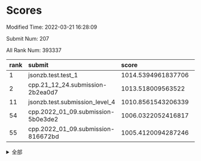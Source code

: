 # Scores

Modified Time: 2022-03-21 16:28:09

Submit Num: 207

All Rank Num: 393337

| rank |               submit               |       score        |       sigma        | pk_num |
| :--- | :--------------------------------- | :----------------- | :----------------- | :----- |
| 1    | jsonzb.test.test_1                 | 1014.5394961837706 | 0.8358368108312104 | 7601   |
| 2    | cpp.21_12_24.submission-2b2ea0d7   | 1013.518009563522  | 0.815433670762551  | 7605   |
| 11   | jsonzb.test.submission_level_4     | 1010.8561543206339 | 0.7885641878178996 | 7600   |
| 54   | cpp.2022_01_09.submission-5b0e3de2 | 1006.0322052416817 | 0.7336706641682847 | 7600   |
| 55   | cpp.2022_01_09.submission-816672bd | 1005.4120094287246 | 0.7240391844471497 | 7601   |


<details>
<summary>全部</summary>

| rank |                 submit                 |       score        |       sigma        | pk_num |
| :--- | :------------------------------------- | :----------------- | :----------------- | :----- |
| 1    | jsonzb.test.test_1                     | 1014.5394961837706 | 0.8358368108312104 | 7601   |
| 2    | cpp.21_12_24.submission-2b2ea0d7       | 1013.518009563522  | 0.815433670762551  | 7605   |
| 3    | gobigger.level_3.submission_level_3_27 | 1012.0751239638746 | 0.8019017110025651 | 7606   |
| 4    | gobigger.level_3.submission_level_3_15 | 1011.6896476629876 | 0.7676252729259838 | 7604   |
| 5    | gobigger.level_3.submission_level_3_22 | 1011.1812434045122 | 0.7523920068797254 | 7604   |
| 6    | gobigger.level_3.submission_level_3_26 | 1011.1144815408992 | 0.7582665465813649 | 7596   |
| 7    | gobigger.level_3.submission_level_3_24 | 1011.0729873891079 | 0.7938107314753654 | 7602   |
| 8    | gobigger.level_3.submission_level_3_2  | 1011.0541413747084 | 0.75609753124648   | 7605   |
| 9    | gobigger.level_3.submission_level_3_6  | 1010.974376084405  | 0.7979042539226744 | 7599   |
| 10   | gobigger.level_3.submission_level_3_5  | 1010.8634432726598 | 0.7712817117658866 | 7602   |
| 11   | jsonzb.test.submission_level_4         | 1010.8561543206339 | 0.7885641878178996 | 7600   |
| 12   | gobigger.level_3.submission_level_3_40 | 1010.8445352864237 | 0.74588871766689   | 7600   |
| 13   | gobigger.level_3.submission_level_3_16 | 1010.6132394461334 | 0.7712489549292121 | 7605   |
| 14   | gobigger.level_3.submission_level_3_8  | 1010.5937358964147 | 0.767676898097978  | 7602   |
| 15   | gobigger.level_3.submission_level_3_19 | 1010.5603820072826 | 0.7455536611862136 | 7601   |
| 16   | gobigger.level_3.submission_level_3_46 | 1010.3759539278783 | 0.7956058750688322 | 7602   |
| 17   | gobigger.level_3.submission_level_3_35 | 1010.3219304646992 | 0.7371239770657911 | 7599   |
| 18   | gobigger.level_3.submission_level_3_14 | 1010.320682063938  | 0.7438231577111868 | 7601   |
| 19   | gobigger.level_3.submission_level_3_3  | 1010.3077956574051 | 0.7506791310382348 | 7601   |
| 20   | gobigger.level_3.submission_level_3_4  | 1010.2123004619217 | 0.7682516673710877 | 7600   |
| 21   | gobigger.level_3.submission_level_3_45 | 1010.1727817693353 | 0.763896112505337  | 7598   |
| 22   | gobigger.level_3.submission_level_3_44 | 1010.1352799092746 | 0.764301373603596  | 7600   |
| 23   | gobigger.level_3.submission_level_3_1  | 1010.0910464526307 | 0.7493011164869793 | 7603   |
| 24   | gobigger.level_3.submission_level_3_37 | 1010.0802226282616 | 0.7699321665856315 | 7601   |
| 25   | gobigger.level_3.submission_level_3_18 | 1010.0693714679651 | 0.7619044681171758 | 7598   |
| 26   | gobigger.level_3.submission_level_3_43 | 1009.989938207882  | 0.7516819959180716 | 7599   |
| 27   | gobigger.level_3.submission_level_3_11 | 1009.9882954475944 | 0.7611474401759185 | 7603   |
| 28   | gobigger.level_3.submission_level_3_32 | 1009.9509813333459 | 0.775951704492022  | 7604   |
| 29   | gobigger.level_3.submission_level_3_36 | 1009.9130091555608 | 0.7554954880172905 | 7597   |
| 30   | gobigger.level_3.submission_level_3_20 | 1009.9037689523756 | 0.7470712032274152 | 7607   |
| 31   | gobigger.level_3.submission_level_3_12 | 1009.8239555274264 | 0.742157359643441  | 7603   |
| 32   | gobigger.level_3.submission_level_3_41 | 1009.7122375113725 | 0.7452489622499957 | 7598   |
| 33   | gobigger.level_3.submission_level_3_21 | 1009.6927046205818 | 0.7529944639893651 | 7602   |
| 34   | gobigger.level_3.submission_level_3_0  | 1009.5632070521859 | 0.7304734835537939 | 7606   |
| 35   | gobigger.level_3.submission_level_3_31 | 1009.517764124236  | 0.7452973961267898 | 7599   |
| 36   | gobigger.level_3.submission_level_3_42 | 1009.4507509131283 | 0.7742369251025236 | 7605   |
| 37   | gobigger.level_3.submission_level_3_10 | 1009.4089242467394 | 0.7367835579445837 | 7600   |
| 38   | gobigger.level_3.submission_level_3_47 | 1009.389156792952  | 0.7514139764666098 | 7605   |
| 39   | gobigger.level_3.submission_level_3_29 | 1009.3778492996064 | 0.7574574241992105 | 7601   |
| 40   | gobigger.level_3.submission_level_3_34 | 1009.3024770468655 | 0.7677271330891609 | 7600   |
| 41   | gobigger.level_3.submission_level_3_7  | 1009.2563820736483 | 0.7583937705948588 | 7595   |
| 42   | gobigger.level_3.submission_level_3_9  | 1009.1309590469564 | 0.7554734261805524 | 7600   |
| 43   | gobigger.level_3.submission_level_3_48 | 1009.1303538427069 | 0.7435161159954612 | 7603   |
| 44   | gobigger.level_3.submission_level_3_49 | 1009.1013722662498 | 0.738487667816142  | 7602   |
| 45   | gobigger.level_3.submission_level_3_13 | 1008.9882488433288 | 0.7299598622934129 | 7602   |
| 46   | gobigger.level_3.submission_level_3_23 | 1008.9255400206041 | 0.7505579876796162 | 7603   |
| 47   | gobigger.level_3.submission_level_3_33 | 1008.7879850344425 | 0.7498934145813544 | 7601   |
| 48   | gobigger.level_3.submission_level_3_28 | 1008.726020584908  | 0.7436779922434724 | 7596   |
| 49   | gobigger.level_3.submission_level_3_39 | 1008.714303860292  | 0.7482500829503574 | 7601   |
| 50   | gobigger.level_3.submission_level_3_17 | 1008.6393106266759 | 0.7496529758289445 | 7598   |
| 51   | gobigger.level_3.submission_level_3_38 | 1008.6292840568944 | 0.7583143754241235 | 7602   |
| 52   | gobigger.level_3.submission_level_3_30 | 1008.1273913750883 | 0.7379060007832403 | 7602   |
| 53   | gobigger.level_3.submission_level_3_25 | 1007.482311002125  | 0.7174835575306946 | 7602   |
| 54   | cpp.2022_01_09.submission-5b0e3de2     | 1006.0322052416817 | 0.7336706641682847 | 7600   |
| 55   | cpp.2022_01_09.submission-816672bd     | 1005.4120094287246 | 0.7240391844471497 | 7601   |
| 56   | gobigger.level_1.submission_level_1_26 | 1005.0392234262714 | 0.7242762313593941 | 7599   |
| 57   | gobigger.level_1.submission_level_1_49 | 1004.9738010398221 | 0.7137095547340776 | 7597   |
| 58   | gobigger.level_1.submission_level_1_17 | 1004.8924406991248 | 0.7370568418981219 | 7600   |
| 59   | gobigger.level_1.submission_level_1_2  | 1004.8084498556468 | 0.715782978733085  | 7601   |
| 60   | gobigger.level_1.submission_level_1_27 | 1004.6406777286425 | 0.7213453565479608 | 7601   |
| 61   | gobigger.level_1.submission_level_1_5  | 1004.4997529785861 | 0.7068404591246702 | 7600   |
| 62   | gobigger.level_1.submission_level_1_24 | 1004.4696387285537 | 0.7173706051182827 | 7599   |
| 63   | gobigger.level_1.submission_level_1_35 | 1004.3935704713034 | 0.7159588930183505 | 7601   |
| 64   | gobigger.level_1.submission_level_1_3  | 1004.3114545919038 | 0.7196494654932275 | 7597   |
| 65   | gobigger.level_1.submission_level_1_15 | 1004.180086848423  | 0.7192104263293596 | 7601   |
| 66   | gobigger.level_1.submission_level_1_18 | 1003.9891340450793 | 0.7316631610593581 | 7602   |
| 67   | gobigger.level_1.submission_level_1_28 | 1003.9607030496554 | 0.7208011949973276 | 7602   |
| 68   | gobigger.level_1.submission_level_1_45 | 1003.9561982190289 | 0.7237006131087327 | 7600   |
| 69   | gobigger.level_1.submission_level_1_42 | 1003.9319330649369 | 0.7215447473520754 | 7599   |
| 70   | gobigger.level_1.submission_level_1_14 | 1003.8709978231035 | 0.7164972613925823 | 7598   |
| 71   | gobigger.level_1.submission_level_1_43 | 1003.8525108752749 | 0.7116748395884664 | 7604   |
| 72   | gobigger.level_1.submission_level_1_1  | 1003.7187999933794 | 0.7198618273820209 | 7599   |
| 73   | gobigger.level_1.submission_level_1_21 | 1003.6743715587503 | 0.7242387210580488 | 7598   |
| 74   | gobigger.level_1.submission_level_1_38 | 1003.639604230947  | 0.7148476501578449 | 7608   |
| 75   | gobigger.level_1.submission_level_1_37 | 1003.5595161950339 | 0.7301252543030977 | 7602   |
| 76   | gobigger.level_1.submission_level_1_9  | 1003.5268139850893 | 0.7248021592513978 | 7598   |
| 77   | gobigger.level_1.submission_level_1_40 | 1003.5012085146144 | 0.7298111795192592 | 7604   |
| 78   | gobigger.level_1.submission_level_1_11 | 1003.4944299726741 | 0.7222248432594454 | 7600   |
| 79   | gobigger.level_1.submission_level_1_13 | 1003.4779444308506 | 0.7121329032935805 | 7599   |
| 80   | gobigger.level_1.submission_level_1_19 | 1003.4774003021543 | 0.7123247495290698 | 7601   |
| 81   | gobigger.level_1.submission_level_1_48 | 1003.3457968612375 | 0.7225508235521796 | 7599   |
| 82   | gobigger.level_1.submission_level_1_32 | 1003.3400010079955 | 0.7198877868435841 | 7597   |
| 83   | gobigger.level_1.submission_level_1_16 | 1003.3043704979247 | 0.7251880789113003 | 7601   |
| 84   | gobigger.level_1.submission_level_1_34 | 1003.2458897523359 | 0.7120180306134215 | 7605   |
| 85   | gobigger.level_1.submission_level_1_20 | 1003.2372945571502 | 0.7174082164817858 | 7599   |
| 86   | gobigger.level_1.submission_level_1_22 | 1003.1764055106141 | 0.7214928689471869 | 7603   |
| 87   | gobigger.level_1.submission_level_1_33 | 1003.1328420744383 | 0.7133373819657884 | 7601   |
| 88   | gobigger.level_1.submission_level_1_39 | 1003.1274661378978 | 0.722751450739859  | 7599   |
| 89   | gobigger.level_1.submission_level_1_47 | 1003.0675934966396 | 0.7079772840723936 | 7599   |
| 90   | gobigger.level_1.submission_level_1_30 | 1003.0393729174143 | 0.7103015214724484 | 7598   |
| 91   | gobigger.level_1.submission_level_1_4  | 1002.9965874071813 | 0.718156210176744  | 7600   |
| 92   | gobigger.level_1.submission_level_1_46 | 1002.9846561296158 | 0.7257480001135234 | 7594   |
| 93   | gobigger.level_1.submission_level_1_29 | 1002.9326640064754 | 0.7302892548121006 | 7605   |
| 94   | gobigger.level_1.submission_level_1_6  | 1002.9070659778457 | 0.7149345098763994 | 7599   |
| 95   | gobigger.level_1.submission_level_1_0  | 1002.7945238732904 | 0.7182891707871868 | 7598   |
| 96   | gobigger.level_1.submission_level_1_25 | 1002.7856777183965 | 0.7283371620144583 | 7598   |
| 97   | gobigger.level_1.submission_level_1_31 | 1002.7652294808489 | 0.7208030402997612 | 7598   |
| 98   | gobigger.level_1.submission_level_1_23 | 1002.704710123034  | 0.7202728962994798 | 7602   |
| 99   | gobigger.level_1.submission_level_1_36 | 1002.6904037480681 | 0.7084429211186817 | 7596   |
| 100  | gobigger.level_1.submission_level_1_41 | 1002.6883621639151 | 0.7124167548432406 | 7603   |
| 101  | gobigger.level_1.submission_level_1_10 | 1002.5524522901684 | 0.7124791152405069 | 7601   |
| 102  | gobigger.level_1.submission_level_1_7  | 1002.5422860266391 | 0.7120680725942683 | 7598   |
| 103  | gobigger.level_1.submission_level_1_8  | 1002.4614732149817 | 0.7127111347051045 | 7602   |
| 104  | gobigger.level_1.submission_level_1_44 | 1002.4041644040559 | 0.717190474629214  | 7596   |
| 105  | gobigger.level_1.submission_level_1_12 | 1001.2462069125913 | 0.7088171524449196 | 7607   |
| 106  | gobigger.random.submission_random_8    | 997.0736943315097  | 0.707247183330869  | 7600   |
| 107  | gobigger.random.submission_random_38   | 997.0511083355153  | 0.6907927945958643 | 7605   |
| 108  | gobigger.random.submission_random_48   | 996.9138151681241  | 0.7111929795525752 | 7599   |
| 109  | gobigger.random.submission_random_7    | 996.8221875420058  | 0.7105837285666743 | 7599   |
| 110  | gobigger.random.submission_random_45   | 996.8166957708662  | 0.7129839476060482 | 7601   |
| 111  | gobigger.random.submission_random_17   | 996.6961215441542  | 0.7195187694920541 | 7604   |
| 112  | gobigger.random.submission_random_43   | 996.6867452088901  | 0.709239085473981  | 7601   |
| 113  | gobigger.random.submission_random_39   | 996.6859264686371  | 0.7208980105366632 | 7601   |
| 114  | gobigger.random.submission_random_20   | 996.4886904093269  | 0.7045544636407374 | 7600   |
| 115  | gobigger.random.submission_random_28   | 996.4853809358153  | 0.7088839508990932 | 7604   |
| 116  | gobigger.random.submission_random_23   | 996.4536303566764  | 0.710290078904439  | 7601   |
| 117  | gobigger.random.submission_random_30   | 996.4411803167188  | 0.719029910032587  | 7607   |
| 118  | gobigger.random.submission_random_46   | 996.4101306627241  | 0.6982024866907262 | 7606   |
| 119  | gobigger.random.submission_random_41   | 996.2870863890813  | 0.7077016060544835 | 7599   |
| 120  | gobigger.random.submission_random_5    | 996.2720388344783  | 0.7094672900649586 | 7601   |
| 121  | gobigger.random.submission_random_31   | 996.2205321194118  | 0.7098032939447764 | 7604   |
| 122  | gobigger.random.submission_random_18   | 996.0976069074364  | 0.712742708179921  | 7604   |
| 123  | gobigger.random.submission_random_47   | 996.0157091339973  | 0.7204833980896971 | 7602   |
| 124  | gobigger.random.submission_random_37   | 995.9976742380768  | 0.7096447356951469 | 7602   |
| 125  | gobigger.random.submission_random_24   | 995.9947476791823  | 0.7017454146793636 | 7601   |
| 126  | gobigger.random.submission_random_11   | 995.977535352891   | 0.7175430198817536 | 7605   |
| 127  | gobigger.random.submission_random_9    | 995.9550966521681  | 0.7169404610832198 | 7599   |
| 128  | gobigger.random.submission_random_49   | 995.9237594265556  | 0.7167047305332204 | 7600   |
| 129  | gobigger.random.submission_random_34   | 995.8952329800129  | 0.7153276938015265 | 7601   |
| 130  | gobigger.random.submission_random_36   | 995.8686412686851  | 0.707528792447279  | 7603   |
| 131  | gobigger.random.submission_random_19   | 995.8297325450295  | 0.7108665985887881 | 7600   |
| 132  | gobigger.random.submission_random_26   | 995.8061720152522  | 0.6997647347118325 | 7593   |
| 133  | gobigger.random.submission_random_6    | 995.79512870769    | 0.7013954388225537 | 7598   |
| 134  | gobigger.random.submission_random_0    | 995.7360886763489  | 0.7074429473157534 | 7594   |
| 135  | gobigger.random.submission_random_22   | 995.656720183094   | 0.7036637839858184 | 7593   |
| 136  | gobigger.random.submission_random_25   | 995.6551201870305  | 0.7202493663248991 | 7595   |
| 137  | gobigger.random.submission_random_13   | 995.6302082453816  | 0.700983801834927  | 7600   |
| 138  | gobigger.random.submission_random_40   | 995.5364946033806  | 0.7076114440557297 | 7593   |
| 139  | gobigger.random.submission_random_14   | 995.5292587688342  | 0.7132458060419526 | 7600   |
| 140  | gobigger.random.submission_random_35   | 995.477736209105   | 0.7046560345865178 | 7601   |
| 141  | gobigger.random.submission_random_10   | 995.4683820940376  | 0.7104849335738219 | 7607   |
| 142  | gobigger.random.submission_random_42   | 995.4269236647652  | 0.705702960174645  | 7600   |
| 143  | gobigger.random.submission_random_3    | 995.3984409585286  | 0.7168508864729571 | 7597   |
| 144  | gobigger.random.submission_random_12   | 995.3901413714281  | 0.7158522159558967 | 7597   |
| 145  | gobigger.random.submission_random_44   | 995.3794074274407  | 0.7187078968301451 | 7598   |
| 146  | gobigger.random.submission_random_16   | 995.347448318936   | 0.7134063498077774 | 7602   |
| 147  | gobigger.random.submission_random_33   | 995.3340561253187  | 0.7172441476324861 | 7603   |
| 148  | gobigger.random.submission_random_27   | 995.2234829918696  | 0.7068698851486002 | 7600   |
| 149  | gobigger.random.submission_random_32   | 995.2152170076699  | 0.7163449668048052 | 7595   |
| 150  | gobigger.random.submission_random_4    | 995.0226290750193  | 0.7004380476709807 | 7599   |
| 151  | gobigger.random.submission_random_2    | 995.0001038481997  | 0.7121769829693473 | 7599   |
| 152  | gobigger.random.submission_random_1    | 994.9925218838112  | 0.7217612698542042 | 7605   |
| 153  | gobigger.random.submission_random_15   | 994.8297750165407  | 0.7153407032783363 | 7601   |
| 154  | gobigger.random.submission_random_21   | 994.7579254413893  | 0.7145568582334363 | 7601   |
| 155  | gobigger.random.submission_random_29   | 994.659643331227   | 0.7234005176975512 | 7607   |
| 156  | gobigger.level_2.submission_level_2_5  | 993.6553850669874  | 0.725277449917833  | 7607   |
| 157  | gobigger.level_2.submission_level_2_18 | 993.5976818256516  | 0.7205157919694084 | 7598   |
| 158  | gobigger.level_2.submission_level_2_39 | 993.5400837671341  | 0.7506072184134683 | 7603   |
| 159  | gobigger.level_2.submission_level_2_35 | 993.1983257322711  | 0.7332816473478544 | 7597   |
| 160  | gobigger.level_2.submission_level_2_33 | 993.1922943149738  | 0.7254502262173316 | 7601   |
| 161  | gobigger.level_2.submission_level_2_3  | 993.0617336459578  | 0.7264823686044065 | 7601   |
| 162  | gobigger.level_2.submission_level_2_41 | 992.9612034905616  | 0.7400420579448753 | 7603   |
| 163  | gobigger.level_2.submission_level_2_44 | 992.9566492239587  | 0.7414580626288533 | 7605   |
| 164  | gobigger.level_2.submission_level_2_20 | 992.9109601674604  | 0.7468974848435642 | 7596   |
| 165  | gobigger.level_2.submission_level_2_42 | 992.8817915856131  | 0.7339494192246441 | 7603   |
| 166  | gobigger.level_2.submission_level_2_10 | 992.7501404633596  | 0.7409370708715726 | 7597   |
| 167  | gobigger.level_2.submission_level_2_9  | 992.6208157639824  | 0.7417762814454743 | 7600   |
| 168  | gobigger.level_2.submission_level_2_13 | 992.607834154682   | 0.7568068980731428 | 7600   |
| 169  | gobigger.level_2.submission_level_2_22 | 992.599013599083   | 0.7333254214725976 | 7604   |
| 170  | gobigger.level_2.submission_level_2_24 | 992.5797617066326  | 0.7557991229791086 | 7603   |
| 171  | gobigger.level_2.submission_level_2_45 | 992.5525050649428  | 0.7291193645008207 | 7602   |
| 172  | gobigger.level_2.submission_level_2_23 | 992.5522373501999  | 0.7309059460884231 | 7596   |
| 173  | gobigger.level_2.submission_level_2_30 | 992.514744043524   | 0.7409839375128683 | 7602   |
| 174  | gobigger.level_2.submission_level_2_47 | 992.4409019427047  | 0.7701544768096964 | 7602   |
| 175  | gobigger.level_2.submission_level_2_11 | 992.38804686218    | 0.7468582149376976 | 7602   |
| 176  | gobigger.level_2.submission_level_2_16 | 992.3309191426713  | 0.737444888244366  | 7600   |
| 177  | gobigger.level_2.submission_level_2_34 | 992.2789985986198  | 0.7291838472663866 | 7599   |
| 178  | gobigger.level_2.submission_level_2_8  | 992.2226961663313  | 0.734708445581672  | 7599   |
| 179  | gobigger.level_2.submission_level_2_12 | 992.1768491119254  | 0.7646922570297197 | 7601   |
| 180  | gobigger.level_2.submission_level_2_15 | 992.1525894705541  | 0.7402561901610987 | 7598   |
| 181  | gobigger.level_2.submission_level_2_28 | 992.1451706030691  | 0.7710023497170334 | 7604   |
| 182  | gobigger.level_2.submission_level_2_21 | 992.1021009927899  | 0.7621343374696805 | 7600   |
| 183  | gobigger.level_2.submission_level_2_7  | 992.0963855345101  | 0.7337070672184672 | 7604   |
| 184  | gobigger.level_2.submission_level_2_1  | 992.0629849994118  | 0.7392177749015107 | 7604   |
| 185  | gobigger.level_2.submission_level_2_43 | 992.0046180626159  | 0.7542727742070425 | 7603   |
| 186  | gobigger.level_2.submission_level_2_40 | 991.9821823301655  | 0.7370368200866163 | 7601   |
| 187  | gobigger.level_2.submission_level_2_37 | 991.9501210518852  | 0.741355705716809  | 7603   |
| 188  | gobigger.level_2.submission_level_2_36 | 991.8970314920404  | 0.7364436540830308 | 7605   |
| 189  | gobigger.level_2.submission_level_2_4  | 991.8509400345507  | 0.7441988902456581 | 7603   |
| 190  | gobigger.level_2.submission_level_2_17 | 991.8020340928716  | 0.7445977814554595 | 7603   |
| 191  | gobigger.level_2.submission_level_2_31 | 991.7574929480007  | 0.752357283932877  | 7597   |
| 192  | gobigger.level_2.submission_level_2_0  | 991.7480041388828  | 0.7463272881655706 | 7597   |
| 193  | gobigger.level_2.submission_level_2_32 | 991.6510272723351  | 0.7369105544388238 | 7604   |
| 194  | gobigger.level_2.submission_level_2_29 | 991.5172721775774  | 0.7524168183519214 | 7598   |
| 195  | gobigger.level_2.submission_level_2_49 | 991.513369373525   | 0.7610984457651065 | 7597   |
| 196  | gobigger.level_2.submission_level_2_26 | 991.4336207077235  | 0.7492879614715383 | 7605   |
| 197  | gobigger.level_2.submission_level_2_6  | 991.4305675436866  | 0.7464671444730282 | 7595   |
| 198  | gobigger.level_2.submission_level_2_48 | 991.3389640501922  | 0.7419197432346712 | 7602   |
| 199  | gobigger.level_2.submission_level_2_19 | 991.2871719971804  | 0.7605281569461066 | 7604   |
| 200  | gobigger.level_2.submission_level_2_14 | 991.0617523354497  | 0.7594640893935466 | 7604   |
| 201  | gobigger.level_2.submission_level_2_46 | 991.0402480711432  | 0.7580064469952364 | 7593   |
| 202  | gobigger.level_2.submission_level_2_2  | 990.945420966616   | 0.7967706941718288 | 7599   |
| 203  | gobigger.level_2.submission_level_2_38 | 990.873516184796   | 0.7613161451701985 | 7601   |
| 204  | gobigger.level_2.submission_level_2_27 | 990.7420748875202  | 0.7444631867660725 | 7599   |
| 205  | gobigger.level_2.submission_level_2_25 | 990.4574329109215  | 0.798225083457525  | 7600   |
| 206  | gobigger.none.submission_none_0        | 975.014389806302   | 1.5409872563732459 | 7598   |
| 207  | gobigger.none.submission_none_1        | 973.7302534286338  | 1.6834998469703764 | 7602   |

</details>